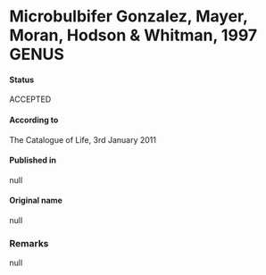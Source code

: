# Microbulbifer Gonzalez, Mayer, Moran, Hodson & Whitman, 1997 GENUS

#### Status
ACCEPTED

#### According to
The Catalogue of Life, 3rd January 2011

#### Published in
null

#### Original name
null

### Remarks
null